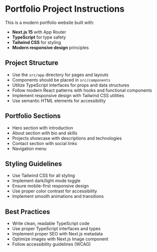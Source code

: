 # Portfolio Project Instructions

<!-- Use this file to provide workspace-specific custom instructions to Copilot. For more details, visit https://code.visualstudio.com/docs/copilot/copilot-customization#_use-a-githubcopilotinstructionsmd-file -->

This is a modern portfolio website built with:
- **Next.js 15** with App Router
- **TypeScript** for type safety  
- **Tailwind CSS** for styling
- **Modern responsive design** principles

## Project Structure
- Use the `src/app` directory for pages and layouts
- Components should be placed in `src/components`
- Utilize TypeScript interfaces for props and data structures
- Follow modern React patterns with hooks and functional components
- Implement responsive design with Tailwind CSS utilities
- Use semantic HTML elements for accessibility

## Portfolio Sections
- Hero section with introduction
- About section with bio and skills
- Projects showcase with descriptions and technologies
- Contact section with social links
- Navigation menu

## Styling Guidelines
- Use Tailwind CSS for all styling
- Implement dark/light mode toggle
- Ensure mobile-first responsive design
- Use proper color contrast for accessibility
- Implement smooth animations and transitions

## Best Practices
- Write clean, readable TypeScript code
- Use proper TypeScript interfaces and types
- Implement proper SEO with Next.js metadata
- Optimize images with Next.js Image component
- Follow accessibility guidelines (WCAG)
